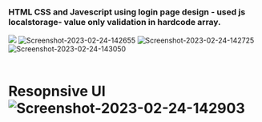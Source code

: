 <h3>HTML CSS and Javescript using login page design - used js localstorage- value only validation in hardcode array. </h3>
<img src="https://i.ibb.co/4jT69dy/Screenshot-2023-02-24-142556.jpg">
<img src="https://i.ibb.co/VMJYgn1/Screenshot-2023-02-24-142655.jpg" alt="Screenshot-2023-02-24-142655" border="0" />
<img src="https://i.ibb.co/jMxKHZW/Screenshot-2023-02-24-142725.jpg" alt="Screenshot-2023-02-24-142725" border="0" />
<img src="https://i.ibb.co/nLYXWSx/Screenshot-2023-02-24-143050.jpg" alt="Screenshot-2023-02-24-143050" border="0" />
<div style="margin-top: 0%; padding-top: 20px";>
<h1> Resopnsive UI </h>
<img src="https://i.ibb.co/7rT979N/Screenshot-2023-02-24-142903.jpg" alt="Screenshot-2023-02-24-142903" border="0" />
</div>
